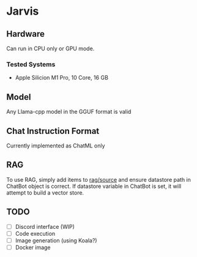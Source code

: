 # Jarvis

## Hardware

Can run in CPU only or GPU mode.

### Tested Systems
- Apple Silicion M1 Pro, 10 Core, 16 GB
  
## Model

Any Llama-cpp model in the GGUF format is valid

## Chat Instruction Format

Currently implemented as ChatML only

## RAG

To use RAG, simply add items to [rag/source](./rag/source) and ensure datastore path in ChatBot object is correct. 
If datastore variable in ChatBot is set, it will attempt to build a vector store.

## TODO
 - [ ] Discord interface (WIP)
 - [ ] Code execution
 - [ ] Image generation (using Koala?)
 - [ ] Docker image
